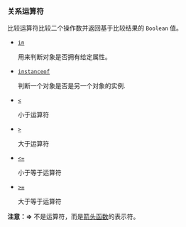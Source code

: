 ### 关系运算符
比较运算符比较二个操作数并返回基于比较结果的 `Boolean` 值。
* [`in`](https://developer.mozilla.org/zh-CN/docs/Web/JavaScript/Reference/Operators/in)

    用来判断对象是否拥有给定属性。
* [`instanceof`](https://developer.mozilla.org/zh-CN/docs/Web/JavaScript/Reference/Operators/instanceof)

    判断一个对象是否是另一个对象的实例.
* [`<`](https://developer.mozilla.org/zh-CN/docs/Web/JavaScript/Reference/Operators/Comparison_Operators#Less_than_operator)

    小于运算符
* [`>`](https://developer.mozilla.org/zh-CN/docs/Web/JavaScript/Reference/Operators/Comparison_Operators#Greater_than_operator)

    大于运算符
* [`<=`](https://developer.mozilla.org/zh-CN/docs/Web/JavaScript/Reference/Operators/Comparison_Operators#Less_than_or_equal_operator)

    小于等于运算符
* [`>=`](https://developer.mozilla.org/zh-CN/docs/Web/JavaScript/Reference/Operators/Comparison_Operators#Greater_than_or_equal_operator)

    大于等于运算符

**注意：=>** 不是运算符，而是[箭头函数](https://developer.mozilla.org/zh-CN/docs/Web/JavaScript/Reference/Functions/Arrow_functions)的表示符。